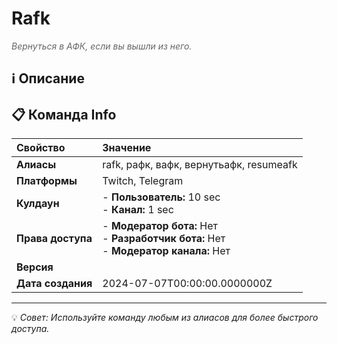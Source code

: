# Rafk

<span style="color: #666; font-style: italic;">Вернуться в АФК, если вы вышли из него.</span>

## ℹ️ Описание

## 📋 Команда Info

| **Свойство** | **Значение** |
|:----------------|:----------------|
| **Алиасы** | rafk, рафк, вафк, вернутьафк, resumeafk |
| **Платформы** | Twitch, Telegram |
| **Кулдаун** | - **Пользователь:** 10 sec<br> - **Канал:** 1 sec |
| **Права доступа** | - **Модератор бота:** Нет<br> - **Разработчик бота:** Нет<br> - **Модератор канала:** Нет |
| **Версия** |  |
| **Дата создания** | 2024-07-07T00:00:00.0000000Z |

---

💡 *Совет: Используйте команду любым из алиасов для более быстрого доступа.*
